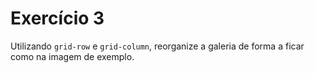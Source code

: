 # Exercício 3

Utilizando `grid-row` e `grid-column`, reorganize a galeria de forma a ficar como na imagem de exemplo.